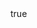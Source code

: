 ---
title: 
event: Research Week OHSU 2020
location: Oregon Health and Science University, Portland, Oregon
  
tags: []

date: 2021-05-03T14:00:00
date_end: 2021-05-03T15:00:00

links:
- icon: images
  icon_pack: fas
  name: slides
  url: https://glawley.netlify.com/
- icon: desktop
  icon_pack: fas
  name: website
  url: https://www.ohsu.edu/research-week


abstract: "...."

abstract_short: "..."

all_day: false
authors: []
draft: false
featured: false
math: true
---